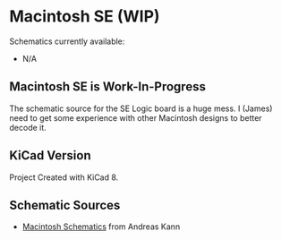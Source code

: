 # Macintosh SE (WIP)

Schematics currently available:
* N/A

## Macintosh SE is Work-In-Progress
The schematic source for the SE Logic board is a huge mess. I (James) need to get some experience with other Macintosh designs to better decode it.

## KiCad Version
Project Created with KiCad 8.

## Schematic Sources
* [Macintosh Schematics](https://museo.freaknet.org/gallery/apple/stuff/mac/andreas.kann/schemat.html) from Andreas Kann